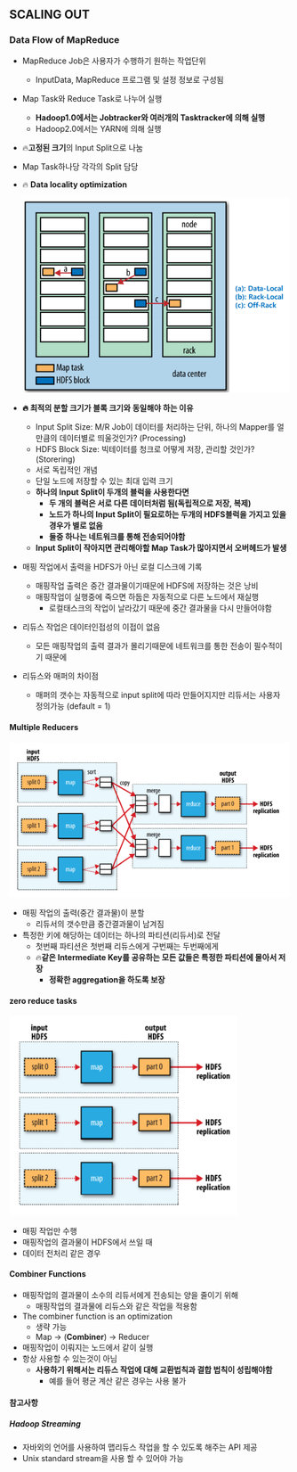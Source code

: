 ## SCALING OUT



### Data Flow of MapReduce

- MapReduce Job은 사용자가 수행하기 원하는 작업단위

  - InputData, MapReduce 프로그램 및 설정 정보로 구성됨

- Map Task와 Reduce Task로 나누어 실행

  - **Hadoop1.0에서는 Jobtracker와 여러개의 Tasktracker에 의해 실행**
  - Hadoop2.0에서는 YARN에 의해 실행

- :fire:**고정된 크기**의 Input Split으로 나눔

- Map Task하나당 각각의 Split 담당

- :fire: **Data locality optimization**

   <img src="..\..\img\image-20201202030129609.png" alt="image-20201202030129609" style="zoom:80%;" />

  

- **:fire: 최적의 분할 크기가 블록 크기와 동일해야 하는 이유**

  - Input Split Size: M/R Job이 데이터를 처리하는 단위, 하나의 Mapper를 얼만큼의 데이터별로 띄울것인가? (Processing)
  - HDFS Block Size: 빅테이터를 청크로 어떻게 저장, 관리할 것인가? (Storering)
  - 서로 독립적인 개념
  - 단일 노드에 저장할 수 있는 최대 입력 크기
  - **하나의 Input Split이 두개의 블럭을 사용한다면** 
    - **두 개의 블럭은 서로 다른 데이터처럼 됨(독립적으로 저장, 복제)**
    - **노드가 하나의 Input Split이 필요로하는 두개의 HDFS블럭을 가지고 있을 경우가 별로 없음**
    - **둘중 하나는 네트워크를 통해 전송되어야함**
  - **Input Split이 작아지면 관리해야할 Map Task가 많아지면서 오버헤드가 발생**

- 매핑 작업에서 출력을 HDFS가 아닌 로컬 디스크에 기록

  - 매핑작업 출력은 중간 결과물이기때문에 HDFS에 저장하는 것은 낭비
  - 매핑작업이 실행중에 죽으면 하둡은 자동적으로 다른 노드에서 재실행
    - 로컬태스크의 작업이 날라갔기 때문에 중간 결과물을 다시 만들어야함

- 리듀스 작업은 데이터인접성의 이접이 없음

  - 모든 매핑작업의 출력 결과가 몰리기때문에 네트워크를 통한 전송이 필수적이기 때문에

- 리듀스와 매퍼의 차이점

  - 매퍼의 갯수는 자동적으로 input split에 따라 만들어지지만 리듀서는 사용자 정의가능 (default = 1)



#### Multiple Reducers

 <img src="..\..\img\image-20201202220657682.png" alt="image-20201202220657682" style="zoom:80%;" />

- 매핑 작업의 출력(중간 결과물)이 분할
  - 리듀서의 갯수만큼 중간결과물이 남겨짐
- 특정한 키에 해당하는 데이터는 하나의 파티션(리듀서)로 전달
  - 첫번째 파티션은 첫번째 리듀스에게 구번째는 두번째에게
  - :fire:**같은 Intermediate Key를 공유하는 모든 값들은 특정한 파티션에 몰아서 저장**
    - **정확한 aggregation을 하도록 보장**



#### zero reduce tasks

 <img src="..\..\img\image-20201202220648117.png" alt="image-20201202220648117" style="zoom:80%;" />

- 매핑 작업만 수행
- 매핑작업의 결과물이 HDFS에서 쓰일 때
- 데이터 전처리 같은 경우



#### Combiner Functions

- 매핑작업의 결과물이 소수의 리듀서에게 전송되는 양을 줄이기 위해
  - 매핑작업의 결과물에 리듀스와 같은 작업을 적용함
- The combiner function is an optimization
  - 생략 가능
  - Map → (**Combiner**) → Reducer
- 매핑작업이 이뤄지는 노드에서 같이 실행
- 항상 사용할 수 있는것이 아님
  - **사용하기 위해서는 리듀스 작업에 대해 교환법칙과 결합 법칙이 성립해야함**
    - 예를 들어 평균 계산 같은 경우는 사용 불가



#### 참고사항

##### Hadoop Streaming

- 자바외의 언어를 사용하여 맵리듀스 작업을 할  수 있도록 해주는 API 제공
-  Unix standard stream을 사용 할 수 있어야 가능